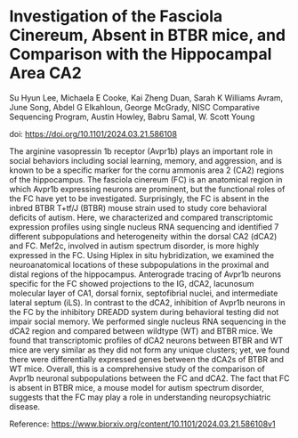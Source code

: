 # Investigation of the Fasciola Cinereum, Absent in BTBR mice, and Comparison with the Hippocampal Area CA2
Su Hyun Lee, Michaela E Cooke, Kai Zheng Duan, Sarah K Williams Avram, June Song, Abdel G Elkahloun, George McGrady, NISC Comparative Sequencing Program, Austin Howley, Babru Samal, W. Scott Young

doi: https://doi.org/10.1101/2024.03.21.586108

The arginine vasopressin 1b receptor (Avpr1b) plays an important role in social behaviors
including social learning, memory, and aggression, and is known to be a specific marker for the
cornu ammonis area 2 (CA2) regions of the hippocampus. The fasciola cinereum (FC) is an
anatomical region in which Avpr1b expressing neurons are prominent, but the functional roles of
the FC have yet to be investigated. Surprisingly, the FC is absent in the inbred BTBR T+tf/J (BTBR)
mouse strain used to study core behavioral deficits of autism. Here, we characterized and compared
transcriptomic expression profiles using single nucleus RNA sequencing and identified 7 different
subpopulations and heterogeneity within the dorsal CA2 (dCA2) and FC. Mef2c, involved in
autism spectrum disorder, is more highly expressed in the FC. Using Hiplex in situ hybridization,
we examined the neuroanatomical locations of these subpopulations in the proximal and distal
regions of the hippocampus. Anterograde tracing of Avpr1b neurons specific for the FC showed
projections to the IG, dCA2, lacunosum molecular layer of CA1, dorsal fornix, septofibrial nuclei,
and intermediate lateral septum (iLS). In contrast to the dCA2, inhibition of Avpr1b neurons in
the FC by the inhibitory DREADD system during behavioral testing did not impair social memory.
We performed single nucleus RNA sequencing in the dCA2 region and compared between
wildtype (WT) and BTBR mice. We found that transcriptomic profiles of dCA2 neurons between
BTBR and WT mice are very similar as they did not form any unique clusters; yet, we found there
were differentially expressed genes between the dCA2s of BTBR and WT mice. Overall, this is a
comprehensive study of the comparison of Avpr1b neuronal subpopulations between the FC and
dCA2. The fact that FC is absent in BTBR mice, a mouse model for autism spectrum disorder,
suggests that the FC may play a role in understanding neuropsychiatric disease. 

Reference: 
https://www.biorxiv.org/content/10.1101/2024.03.21.586108v1
